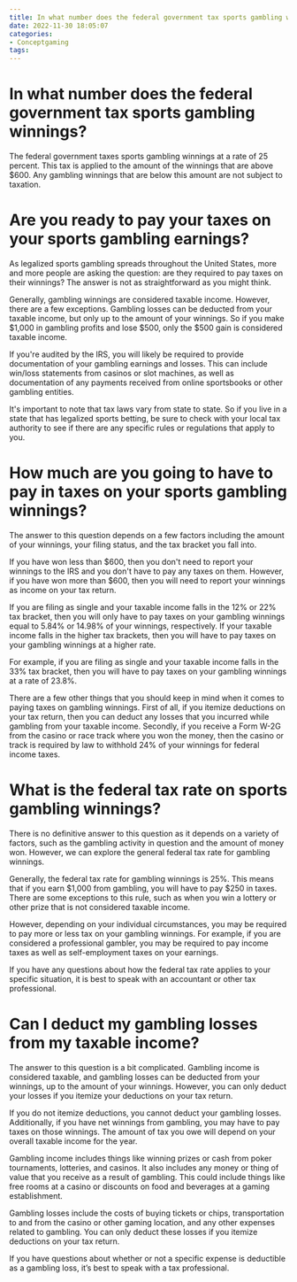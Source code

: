 ```yaml
---
title: In what number does the federal government tax sports gambling winnings
date: 2022-11-30 18:05:07
categories:
- Conceptgaming
tags:
---
```



#  In what number does the federal government tax sports gambling winnings?

The federal government taxes sports gambling winnings at a rate of 25 percent. This tax is applied to the amount of the winnings that are above $600. Any gambling winnings that are below this amount are not subject to taxation.

#  Are you ready to pay your taxes on your sports gambling earnings?

As legalized sports gambling spreads throughout the United States, more and more people are asking the question: are they required to pay taxes on their winnings? The answer is not as straightforward as you might think.

Generally, gambling winnings are considered taxable income. However, there are a few exceptions. Gambling losses can be deducted from your taxable income, but only up to the amount of your winnings. So if you make $1,000 in gambling profits and lose $500, only the $500 gain is considered taxable income.

If you're audited by the IRS, you will likely be required to provide documentation of your gambling earnings and losses. This can include win/loss statements from casinos or slot machines, as well as documentation of any payments received from online sportsbooks or other gambling entities.

It's important to note that tax laws vary from state to state. So if you live in a state that has legalized sports betting, be sure to check with your local tax authority to see if there are any specific rules or regulations that apply to you.

#  How much are you going to have to pay in taxes on your sports gambling winnings?

The answer to this question depends on a few factors including the amount of your winnings, your filing status, and the tax bracket you fall into.

If you have won less than $600, then you don't need to report your winnings to the IRS and you don't have to pay any taxes on them. However, if you have won more than $600, then you will need to report your winnings as income on your tax return.

If you are filing as single and your taxable income falls in the 12% or 22% tax bracket, then you will only have to pay taxes on your gambling winnings equal to 5.84% or 14.98% of your winnings, respectively. If your taxable income falls in the higher tax brackets, then you will have to pay taxes on your gambling winnings at a higher rate.

For example, if you are filing as single and your taxable income falls in the 33% tax bracket, then you will have to pay taxes on your gambling winnings at a rate of 23.8%.

There are a few other things that you should keep in mind when it comes to paying taxes on gambling winnings. First of all, if you itemize deductions on your tax return, then you can deduct any losses that you incurred while gambling from your taxable income. Secondly, if you receive a Form W-2G from the casino or race track where you won the money, then the casino or track is required by law to withhold 24% of your winnings for federal income taxes.

#  What is the federal tax rate on sports gambling winnings?

There is no definitive answer to this question as it depends on a variety of factors, such as the gambling activity in question and the amount of money won. However, we can explore the general federal tax rate for gambling winnings.

Generally, the federal tax rate for gambling winnings is 25%. This means that if you earn $1,000 from gambling, you will have to pay $250 in taxes. There are some exceptions to this rule, such as when you win a lottery or other prize that is not considered taxable income.

However, depending on your individual circumstances, you may be required to pay more or less tax on your gambling winnings. For example, if you are considered a professional gambler, you may be required to pay income taxes as well as self-employment taxes on your earnings.

If you have any questions about how the federal tax rate applies to your specific situation, it is best to speak with an accountant or other tax professional.

#  Can I deduct my gambling losses from my taxable income?

The answer to this question is a bit complicated. Gambling income is considered taxable, and gambling losses can be deducted from your winnings, up to the amount of your winnings. However, you can only deduct your losses if you itemize your deductions on your tax return.

If you do not itemize deductions, you cannot deduct your gambling losses. Additionally, if you have net winnings from gambling, you may have to pay taxes on those winnings. The amount of tax you owe will depend on your overall taxable income for the year.

Gambling income includes things like winning prizes or cash from poker tournaments, lotteries, and casinos. It also includes any money or thing of value that you receive as a result of gambling. This could include things like free rooms at a casino or discounts on food and beverages at a gaming establishment.

Gambling losses include the costs of buying tickets or chips, transportation to and from the casino or other gaming location, and any other expenses related to gambling. You can only deduct these losses if you itemize deductions on your tax return.

If you have questions about whether or not a specific expense is deductible as a gambling loss, it’s best to speak with a tax professional.